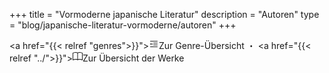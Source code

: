 +++
title = "Vormoderne japanische Literatur"
description = "Autoren"
type = "blog/japanische-literatur-vormoderne/autoren"
+++

<a href="{{< relref "genres">}}"><svg xmlns="http://www.w3.org/2000/svg" width="16" height="16" fill="currentColor" class="bi bi-blockquote-left" viewBox="0 0 16 16">
  <path d="M2.5 3a.5.5 0 0 0 0 1h11a.5.5 0 0 0 0-1h-11zm5 3a.5.5 0 0 0 0 1h6a.5.5 0 0 0 0-1h-6zm0 3a.5.5 0 0 0 0 1h6a.5.5 0 0 0 0-1h-6zm-5 3a.5.5 0 0 0 0 1h11a.5.5 0 0 0 0-1h-11zm.79-5.373c.112-.078.26-.17.444-.275L3.524 6c-.122.074-.272.17-.452.287-.18.117-.35.26-.51.428a2.425 2.425 0 0 0-.398.562c-.11.207-.164.438-.164.692 0 .36.072.65.217.873.144.219.385.328.72.328.215 0 .383-.07.504-.211a.697.697 0 0 0 .188-.463c0-.23-.07-.404-.211-.521-.137-.121-.326-.182-.568-.182h-.282c.024-.203.065-.37.123-.498a1.38 1.38 0 0 1 .252-.37 1.94 1.94 0 0 1 .346-.298zm2.167 0c.113-.078.262-.17.445-.275L5.692 6c-.122.074-.272.17-.452.287-.18.117-.35.26-.51.428a2.425 2.425 0 0 0-.398.562c-.11.207-.164.438-.164.692 0 .36.072.65.217.873.144.219.385.328.72.328.215 0 .383-.07.504-.211a.697.697 0 0 0 .188-.463c0-.23-.07-.404-.211-.521-.137-.121-.326-.182-.568-.182h-.282a1.75 1.75 0 0 1 .118-.492c.058-.13.144-.254.257-.375a1.94 1.94 0 0 1 .346-.3z"/>
</svg>Zur Genre-Übersicht</a> ・ <a href="{{< relref "../">}}"><svg xmlns="http://www.w3.org/2000/svg" width="16" height="16" fill="currentColor" class="bi bi-book" viewBox="0 0 16 16">
  <path d="M1 2.828c.885-.37 2.154-.769 3.388-.893 1.33-.134 2.458.063 3.112.752v9.746c-.935-.53-2.12-.603-3.213-.493-1.18.12-2.37.461-3.287.811V2.828zm7.5-.141c.654-.689 1.782-.886 3.112-.752 1.234.124 2.503.523 3.388.893v9.923c-.918-.35-2.107-.692-3.287-.81-1.094-.111-2.278-.039-3.213.492V2.687zM8 1.783C7.015.936 5.587.81 4.287.94c-1.514.153-3.042.672-3.994 1.105A.5.5 0 0 0 0 2.5v11a.5.5 0 0 0 .707.455c.882-.4 2.303-.881 3.68-1.02 1.409-.142 2.59.087 3.223.877a.5.5 0 0 0 .78 0c.633-.79 1.814-1.019 3.222-.877 1.378.139 2.8.62 3.681 1.02A.5.5 0 0 0 16 13.5v-11a.5.5 0 0 0-.293-.455c-.952-.433-2.48-.952-3.994-1.105C10.413.809 8.985.936 8 1.783z"/>
</svg>Zur Übersicht der Werke</a>
